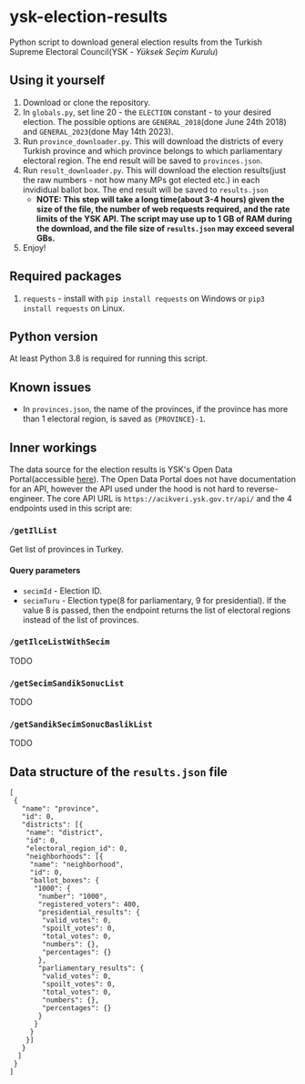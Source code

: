 # ysk-election-results
Python script to download general election results from the Turkish Supreme Electoral Council(YSK - *Yüksek Seçim Kurulu*)

## Using it yourself

1. Download or clone the repository.
2. In `globals.py`, set line 20 - the `ELECTION` constant - to your desired election. The possible options are `GENERAL_2018`(done June 24th 2018) and `GENERAL_2023`(done May 14th 2023).
3. Run `province_downloader.py`. This will download the districts of every Turkish province and which province belongs to which parliamentary electoral region. The end result will be saved to `provinces.json`.
4. Run `result_downloader.py`. This will download the election results(just the raw numbers - not how many MPs got elected etc.) in each invididual ballot box. The end result will be saved to `results.json`
    * **NOTE: This step will take a long time(about 3-4 hours) given the size of the file, the number of web requests required, and the rate limits of the YSK API. The script may use up to 1 GB of RAM during the download, and the file size of `results.json` may exceed several GBs.**
5. Enjoy!

## Required packages
1. `requests` - install with `pip install requests` on Windows or `pip3 install requests` on Linux.

## Python version
At least Python 3.8 is required for running this script.

## Known issues
* In `provinces.json`, the name of the provinces, if the province has more than 1 electoral region, is saved as `{PROVINCE}-1`.

## Inner workings
The data source for the election results is YSK's Open Data Portal(accessible [here](https://acikveri.ysk.gov.tr/anasayfa)). The Open Data Portal does not have documentation for an API, however the API used under the hood is not hard to reverse-engineer. The core API URL is `https://acikveri.ysk.gov.tr/api/` and the 4 endpoints used in this script are:

### `/getIlList`
Get list of provinces in Turkey.

#### Query parameters
* `secimId` - Election ID.
* `secimTuru` - Election type(8 for parliamentary, 9 for presidential). If the value 8 is passed, then the endpoint returns the list of electoral regions instead of the list of provinces.

### `/getIlceListWithSecim`
TODO

### `/getSecimSandikSonucList`
TODO

### `/getSandikSecimSonucBaslikList`
TODO

## Data structure of the `results.json` file
```
[
 {
   "name": "province",
   "id": 0,
   "districts": [{
    "name": "district",
    "id": 0,
    "electoral_region_id": 0,
    "neighborhoods": [{
     "name": "neighborhood",
     "id": 0,
     "ballot_boxes": {
      "1000": {
       "number": "1000",
       "registered_voters": 400,
       "presidential_results": {
        "valid_votes": 0,
        "spoilt_votes": 0,
        "total_votes": 0,
        "numbers": {},
        "percentages": {}
       },
       "parliamentary_results": {
        "valid_votes": 0,
        "spoilt_votes": 0,
        "total_votes": 0,
        "numbers": {},
        "percentages": {}
       }
      }
     }
    }]
   }
  ]
 }
]
```


